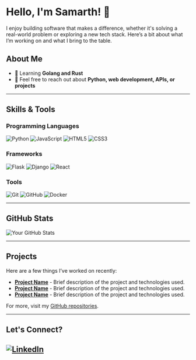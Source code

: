 # Hello, I'm Samarth! 👋

I enjoy building software that makes a difference, whether it's solving a real-world problem or exploring a new tech stack. Here’s a bit about what I’m working on and what I bring to the table.

## About Me
- 🌱 Learning **Golang and Rust**
- 💬 Feel free to reach out about **Python, web development, APIs, or projects**

---

## Skills & Tools

### Programming Languages
![Python](https://img.shields.io/badge/Python-3776AB?style=flat&logo=python&logoColor=white)
![JavaScript](https://img.shields.io/badge/JavaScript-F7DF1E?style=flat&logo=javascript&logoColor=black)
![HTML5](https://img.shields.io/badge/HTML5-E34F26?style=flat&logo=html5&logoColor=white)
![CSS3](https://img.shields.io/badge/CSS3-1572B6?style=flat&logo=css3&logoColor=white)

### Frameworks
![Flask](https://img.shields.io/badge/Flask-000000?style=flat&logo=flask&logoColor=white)
![Django](https://img.shields.io/badge/Django-092E20?style=flat&logo=django&logoColor=white)
![React](https://img.shields.io/badge/React-61DAFB?style=flat&logo=react&logoColor=black)

### Tools
![Git](https://img.shields.io/badge/Git-F05032?style=flat&logo=git&logoColor=white)
![GitHub](https://img.shields.io/badge/GitHub-181717?style=flat&logo=github&logoColor=white)
![Docker](https://img.shields.io/badge/Docker-2496ED?style=flat&logo=docker&logoColor=white)

---

## GitHub Stats
![Your GitHub Stats](https://github-readme-stats.vercel.app/api?username=yourusername&show_icons=true&theme=radical)

---

## Projects
Here are a few things I’ve worked on recently:

- **[Project Name](link)** - Brief description of the project and technologies used.
- **[Project Name](link)** - Brief description of the project and technologies used.
- **[Project Name](link)** - Brief description of the project and technologies used.

For more, visit my [GitHub repositories](https://github.com/yourusername?tab=repositories).

---

## Let's Connect?
[![LinkedIn](https://img.shields.io/badge/LinkedIn-blue?style=for-the-badge&logo=linkedin&logoColor=white)](https://www.linkedin.com/in/samarth2378/)
---
